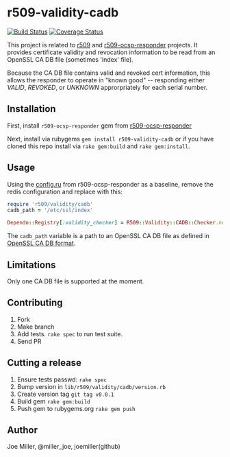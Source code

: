 r509-validity-cadb
===================

[![Build Status](https://travis-ci.org/joemiller/r509-validity-cadb.svg?branch=master)](https://travis-ci.org/joemiller/r509-validity-cadb) [![Coverage Status](https://coveralls.io/repos/joemiller/r509-validity-cadb/badge.png?branch=master)](https://coveralls.io/r/joemiller/r509-validity-cadb?branch=master)

This project is related to [r509](http://github.com/r509/r509) and
[r509-ocsp-responder](http://github.com/r509/r509-ocsp-responder) projects. It
provides certificate validity and revocation information to be read from an
OpenSSL CA DB file (sometimes 'index' file).

Because the CA DB file contains valid and revoked cert information, this allows
the responder to operate in "known good" -- responding either _VALID_,
_REVOKED_, or _UNKNOWN_ approrpriately for each serial number.

Installation
------------

First, install `r509-ocsp-responder` gem from
[r509-ocsp-responder](https://github.com/r509/r509-ocsp-responder)

Next, install via rubygems `gem install r509-validity-cadb` or if you have
cloned this repo install via `rake gem:build` and `rake gem:install`.

Usage
-----

Using the [config.ru](https://github.com/r509/r509-ocsp-responder#set-up-configru)
from r509-ocsp-responder as a baseline, remove the redis configuration and
replace with this:

```ruby
require 'r509/validity/cadb'
cadb_path = '/etc/ssl/index'

Dependo::Registry[:validity_checker] = R509::Validity::CADB::Checker.new(cadb_path)
```

The `cadb_path` variable is a path to an OpenSSL CA DB file as defined in
[OpenSSL CA DB format](http://pki-tutorial.readthedocs.org/en/latest/cadb.html).

Limitations
-----------

Only one CA DB file is supported at the moment.

Contributing
------------

1. Fork
2. Make branch
3. Add tests. `rake spec` to run test suite.
4. Send PR

Cutting a release
-----------------

1. Ensure tests passwd: `rake spec`
2. Bump version in `lib/r509/validity/cadb/version.rb`
3. Create version tag `git tag v0.0.1`
3. Build gem `rake gem:build`
4. Push gem to rubygems.org `rake gem push`

Author
------

Joe Miller, @miller_joe, joemiller(github)
